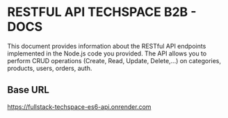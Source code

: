 # RESTFUL API TECHSPACE B2B - DOCS
This document provides information about the RESTful API endpoints implemented in the Node.js code you provided. The API allows you to perform CRUD operations (Create, Read, Update, Delete,...) on categories, products, users, orders, auth.
## Base URL

https://fullstack-techspace-es6-api.onrender.com 
